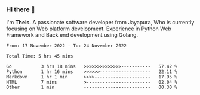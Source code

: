 ### Hi there 👋

I'm <b>Theis</b>. A passionate software developer from Jayapura, Who is currently focusing on Web platform development. Experience in Python Web Framework and Back end development using Golang.

 
 <!--START_SECTION:waka-->

```text
From: 17 November 2022 - To: 24 November 2022

Total Time: 5 hrs 45 mins

Go           3 hrs 18 mins   >>>>>>>>>>>>>>-----------   57.42 %
Python       1 hr 16 mins    >>>>>>-------------------   22.11 %
Markdown     1 hr 1 min      >>>>---------------------   17.95 %
HTML         7 mins          >------------------------   02.04 %
Other        1 min           -------------------------   00.30 %
```

<!--END_SECTION:waka-->
